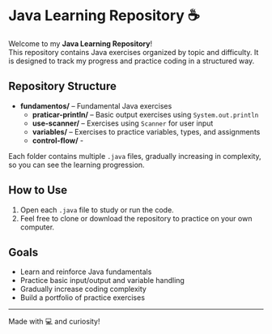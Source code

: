 # Java Learning Repository ☕️

Welcome to my **Java Learning Repository**!  
This repository contains Java exercises organized by topic and difficulty. It is designed to track my progress and practice coding in a structured way.

## Repository Structure

- **fundamentos/** – Fundamental Java exercises  
  - **praticar-println/** – Basic output exercises using `System.out.println`  
  - **use-scanner/** – Exercises using `Scanner` for user input  
  - **variables/** – Exercises to practice variables, types, and assignments
  - **control-flow/** - 

Each folder contains multiple `.java` files, gradually increasing in complexity, so you can see the learning progression.

## How to Use

1. Open each `.java` file to study or run the code.
2. Feel free to clone or download the repository to practice on your own computer.

## Goals

- Learn and reinforce Java fundamentals
- Practice basic input/output and variable handling
- Gradually increase coding complexity
- Build a portfolio of practice exercises

---

Made with 💻 and curiosity!  
